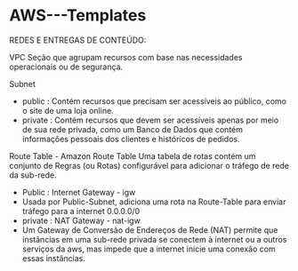 # AWS---Templates

REDES E ENTREGAS DE CONTEÚDO:

VPC
Seção que agrupam recursos com base nas necessidades operacionais ou de segurança.

Subnet
- public : Contém recursos que precisam ser acessíveis ao público, como o site de uma loja online.
- private : Contém recursos que devem ser acessíveis apenas por meio de sua rede privada, como um Banco de Dados que contém informações pessoais dos clientes e históricos de pedidos.

Route Table - Amazon Route Table
  Uma tabela de rotas contém um conjunto de Regras (ou Rotas) configurável para adicionar o tráfego de rede da sub-rede.
- Public : 
Internet Gateway - igw
 - Usada por Public-Subnet, adiciona uma rota na Route-Table para enviar tráfego para a internet 0.0.0.0/0
- private : 
NAT Gateway - nat-igw
 - Um Gateway de Conversão de Endereços de Rede (NAT) permite que instâncias em uma sub-rede privada se conectem à internet ou a outros serviços da aws, mas impede que a internet inicie uma conexão com essas instâncias.
